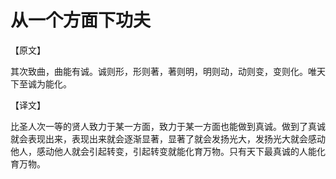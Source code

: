 # 从一个方面下功夫

【原文】 

其次致曲，曲能有诚。诚则形，形则著，著则明，明则动，动则变，变则化。唯天下至诚为能化。 

【译文】 

比圣人次一等的贤人致力于某一方面，致力于某一方面也能做到真诚。做到了真诚就会表现出来，表现出来就会逐渐显著，显著了就会发扬光大，发扬光大就会感动他人，感动他人就会引起转变，引起转变就能化育万物。只有天下最真诚的人能化育万物。
 